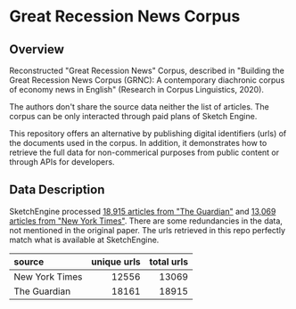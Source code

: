 # Great Recession News Corpus

## Overview

Reconstructed  "Great Recession News" Corpus, described in "Building the Great Recession News Corpus (GRNC): A contemporary diachronic corpus of economy news in English" (Research in Corpus Linguistics, 2020).

The authors don't share the source data neither the list of articles. The corpus can be only interacted through paid plans of Sketch Engine.

This repository offers an alternative by publishing digital identifiers (urls) of the documents used in the corpus. 
In addition, it demonstrates how to retrieve the full data for non-commerical purposes from public content or through APIs for developers.

## Data Description

SketchEngine processed [18,915 articles from "The Guardian"](./data/links_guardian.csv) and [13,069 articles from "New York Times"](./data/links_nytimes.csv).
There are some redundancies in the data, not mentioned in the original paper. The urls retrieved in this repo perfectly match what is available at SketchEngine.

| source         |   unique urls |   total urls |
|:---------------|--------------:|-------------:|
| New York Times |         12556 |        13069 |
| The Guardian   |         18161 |        18915 |
